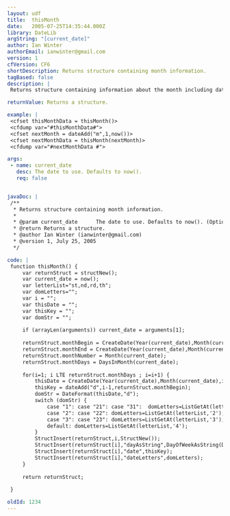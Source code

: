 ```yaml
---
layout: udf
title:  thisMonth
date:   2005-07-25T14:35:44.000Z
library: DateLib
argString: "[current_date]"
author: Ian Winter
authorEmail: ianwinter@gmail.com
version: 1
cfVersion: CF6
shortDescription: Returns structure containing month information.
tagBased: false
description: |
 Returns structure containing information about the month including date object for each day, each day as a string and each day's date letters ie &quot;st,nd,rd,th&quot;. Also start and end day as entries, number of days in that month and the month number.

returnValue: Returns a structure.

example: |
 <cfset thisMonthData = thisMonth()>
 <cfdump var="#thisMonthData#">
 <cfset nextMonth = dateAdd("m",1,now())>
 <cfset nextMonthData = thisMonth(nextMonth)>
 <cfdump var="#nextMonthData #">

args:
 - name: current_date
   desc: The date to use. Defaults to now().
   req: false


javaDoc: |
 /**
  * Returns structure containing month information.
  * 
  * @param current_date      The date to use. Defaults to now(). (Optional)
  * @return Returns a structure. 
  * @author Ian Winter (ianwinter@gmail.com) 
  * @version 1, July 25, 2005 
  */

code: |
 function thisMonth() {
     var returnStruct = structNew();
     var current_date = now();
     var letterList="st,nd,rd,th";
     var domLetters="";
     var i = "";
     var thisDate = "";
     var thisKey = "";
     var domStr = "";
     
     if (arrayLen(arguments)) current_date = arguments[1];
     
     returnStruct.monthBegin = CreateDate(Year(current_date),Month(current_date),01);
     returnStruct.monthEnd = CreateDate(Year(current_date),Month(current_date),DaysInMonth(current_date));
     returnStruct.monthNumber = Month(current_date);
     returnStruct.monthDays = DaysInMonth(current_date);
     
     for(i=1; i LTE returnStruct.monthDays ; i=i+1) {
         thisDate = CreateDate(Year(current_date),Month(current_date),i);
         thisKey = dateAdd("d",i-1,returnStruct.monthBegin);
         domStr = DateFormat(thisDate,"d");
         switch (domStr) {
             case "1": case "21": case "31":  domLetters=ListGetAt(letterList,'1'); break;
             case "2": case "22": domLetters=ListGetAt(letterList,'2'); break;
             case "3": case "23": domLetters=ListGetAt(letterList,'3'); break;
             default: domLetters=ListGetAt(letterList,'4');
         }
         StructInsert(returnStruct,i,StructNew());
         StructInsert(returnStruct[i],"dayAsString",DayOfWeekAsString(DayOfWeek(thisDate)));
         StructInsert(returnStruct[i],"date",thisKey);
         StructInsert(returnStruct[i],"dateLetters",domLetters);
     }
     
     return returnStruct;
 
 }

oldId: 1234
---
```


